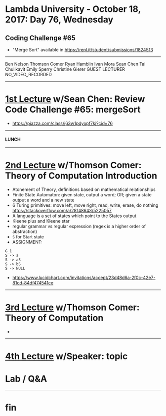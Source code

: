 # Lambda University - October 18, 2017: Day 76, Wednesday
## Coding Challenge #65
- "Merge Sort" available in https://repl.it/student/submissions/1824513
***
Ben Nelson
Thomson Comer
Ryan Hamblin
Ivan Mora
Sean Chen
Tai Chulikavit
Emily Sperry
Christine Gierer
GUEST LECTURER
NO_VIDEO_RECORDED
***
# [1st Lecture](https://youtu.be/H4psSvw7DJQ) w/Sean Chen: Review Code Challenge #65: mergeSort
- https://piazza.com/class/j63w1pdyopf7kj?cid=76

***
#### LUNCH
***
# [2nd Lecture](https://youtu.be/tlH7An5IIJk) w/Thomson Comer: Theory of Computation Introduction
- Atonement of Theory, definitions based on mathematical relationships
- Finite State Automaton: given state, output a word; OR; given a state output a word and a new state
- 6 Turing primitives: move left, move right, read, write, erase, do nothing https://stackoverflow.com/a/28148643/5225057
- A language is a set of states which point to the States output
- Kleene plus and Kleene star
- regular grammar vs regular expression (regex is a higher order of abstraction)
- `S` for Start state
- ASSIGNMENT:
```
G_1
S -> a
S -> aS
S -> bS
S -> NULL
```
- https://www.lucidchart.com/invitations/accept/23d48d6a-2f0c-42e7-81cd-84df474541ce

***
# [3rd Lecture](VIDEO_RECORDED_NOT_POSTED) w/Thomson Comer: Theory of Computation
- 

***
# [4th Lecture](VIDEO_RECORDED_NOT_POSTED) w/Speaker: topic
# Lab / Q&A
***
# fin

